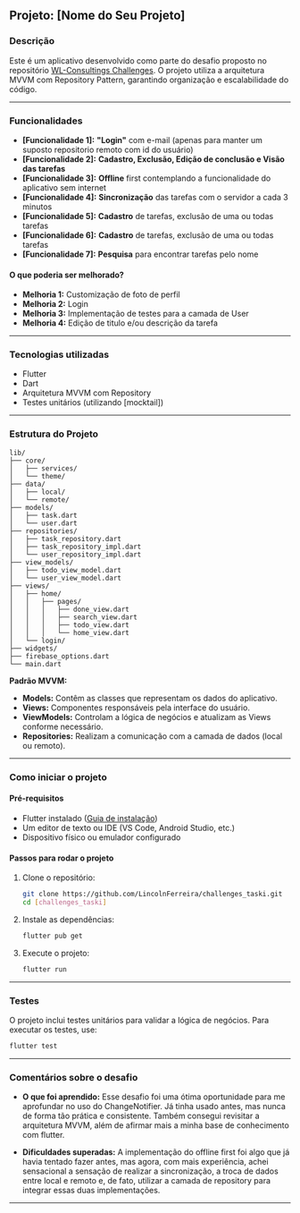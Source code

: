 ## Projeto: [Nome do Seu Projeto]

### Descrição
Este é um aplicativo desenvolvido como parte do desafio proposto no repositório [WL-Consultings Challenges](https://github.com/WL-Consultings/challenges/tree/main/mobile). O projeto utiliza a arquitetura MVVM com Repository Pattern, garantindo organização e escalabilidade do código.

---

### Funcionalidades
- **[Funcionalidade 1]:** **"Login"** com e-mail (apenas para manter um suposto repositorio remoto com id do usuário)
- **[Funcionalidade 2]:** **Cadastro, Exclusão, Edição de conclusão e Visão das tarefas**
- **[Funcionalidade 3]:** **Offline** first contemplando a funcionalidade do aplicativo sem internet
- **[Funcionalidade 4]:** **Sincronização** das tarefas com o servidor a cada 3 minutos
- **[Funcionalidade 5]:** **Cadastro** de tarefas, exclusão de uma ou todas tarefas
- **[Funcionalidade 6]:** **Cadastro** de tarefas, exclusão de uma ou todas tarefas
- **[Funcionalidade 7]:** **Pesquisa** para encontrar tarefas pelo nome

#### O que poderia ser melhorado?
- **Melhoria 1:** Customização de foto de perfil
- **Melhoria 2:** Login
- **Melhoria 3:** Implementação de testes para a camada de User
- **Melhoria 4:** Edição de titulo e/ou descrição da tarefa

---

### Tecnologias utilizadas
- Flutter
- Dart
- Arquitetura MVVM com Repository
- Testes unitários (utilizando [mocktail])

---

### Estrutura do Projeto
```
lib/
├── core/
│   ├── services/
│   └── theme/
├── data/
│   ├── local/
│   └── remote/
├── models/
│   ├── task.dart
│   └── user.dart
├── repositories/
│   ├── task_repository.dart
│   ├── task_repository_impl.dart
│   └── user_repository_impl.dart
├── view_models/
│   ├── todo_view_model.dart
│   └── user_view_model.dart
├── views/
│   ├── home/
│   │   ├── pages/
│   │   │   ├── done_view.dart
│   │   │   ├── search_view.dart
│   │   │   ├── todo_view.dart
│   │   │   └── home_view.dart
│   └── login/
├── widgets/
├── firebase_options.dart
└── main.dart
```
**Padrão MVVM:**
- **Models:** Contêm as classes que representam os dados do aplicativo.
- **Views:** Componentes responsáveis pela interface do usuário.
- **ViewModels:** Controlam a lógica de negócios e atualizam as Views conforme necessário.
- **Repositories:** Realizam a comunicação com a camada de dados (local ou remoto).

---

### Como iniciar o projeto

#### Pré-requisitos
- Flutter instalado ([Guia de instalação](https://docs.flutter.dev/get-started/install))
- Um editor de texto ou IDE (VS Code, Android Studio, etc.)
- Dispositivo físico ou emulador configurado

#### Passos para rodar o projeto
1. Clone o repositório:
   ```bash
   git clone https://github.com/LincolnFerreira/challenges_taski.git
   cd [challenges_taski]
   ```
2. Instale as dependências:
   ```bash
   flutter pub get
   ```
3. Execute o projeto:
   ```bash
   flutter run
   ```

---

### Testes
O projeto inclui testes unitários para validar a lógica de negócios. Para executar os testes, use:
```bash
flutter test
```

---

### Comentários sobre o desafio
- **O que foi aprendido:** Esse desafio foi uma ótima oportunidade para me aprofundar no uso do ChangeNotifier. Já tinha usado antes, mas nunca de forma tão prática e consistente. Também consegui revisitar a arquitetura MVVM, além de afirmar mais a minha base de conhecimento com flutter.

- **Dificuldades superadas:** A implementação do offline first foi algo que já havia tentado fazer antes, mas agora, com mais experiência, achei sensacional a sensação de realizar a sincronização, a troca de dados entre local e remoto e, de fato, utilizar a camada de repository para integrar essas duas implementações.

---
